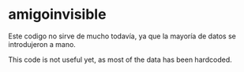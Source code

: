 # amigoinvisible

Este codigo no sirve de mucho todavía, ya que la mayoría de datos se introdujeron a mano.

This code is not useful yet, as most of the data has been hardcoded.
